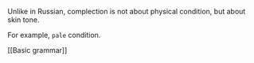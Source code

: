 Unlike in Russian, complection is not about physical condition, but about skin tone.

For example, `pale` condition.

[[Basic grammar]]